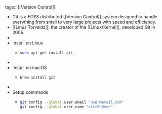 tags:: [[Version Control]]

- Git is a FOSS distributed [[Version Control]] system designed to handle everything from small to very large projects with speed and efficiency.
- [[Linus Torvalds]], the creator of the [[Linux/Kernel]], developed Git in 2005.
-
- Install on Linux
	- ```bash
	  sudo apt-get install git
	  ```
-
- Install on macOS
	- ```bash
	  brew install git
	  ```
-
- Setup commands
	- ```bash
	  git config --global user.email "user@email.com"
	  git config --global user.name "astr0n0mer"
	  ```